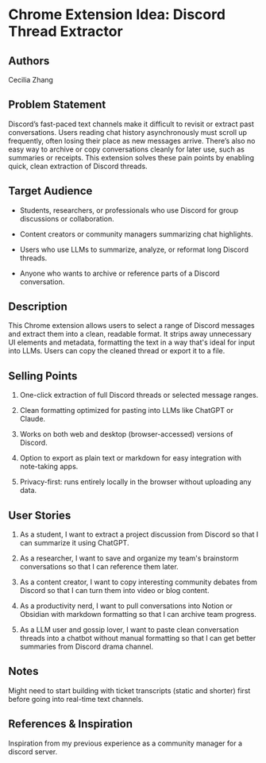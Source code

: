 # Chrome Extension Idea: Discord Thread Extractor

## Authors

Cecilia Zhang

## Problem Statement

Discord’s fast-paced text channels make it difficult to revisit or extract past conversations. Users reading chat history asynchronously must scroll up frequently, often losing their place as new messages arrive. There’s also no easy way to archive or copy conversations cleanly for later use, such as summaries or receipts. This extension solves these pain points by enabling quick, clean extraction of Discord threads.

## Target Audience

- Students, researchers, or professionals who use Discord for group discussions or collaboration.

- Content creators or community managers summarizing chat highlights.

- Users who use LLMs to summarize, analyze, or reformat long Discord threads.

- Anyone who wants to archive or reference parts of a Discord conversation.

## Description

This Chrome extension allows users to select a range of Discord messages and extract them into a clean, readable format. It strips away unnecessary UI elements and metadata, formatting the text in a way that's ideal for input into LLMs. Users can copy the cleaned thread or export it to a file.

## Selling Points

1. One-click extraction of full Discord threads or selected message ranges.

2. Clean formatting optimized for pasting into LLMs like ChatGPT or Claude.

3. Works on both web and desktop (browser-accessed) versions of Discord.

4. Option to export as plain text or markdown for easy integration with note-taking apps.

5. Privacy-first: runs entirely locally in the browser without uploading any data.

## User Stories

1. As a student, I want to extract a project discussion from Discord so that I can summarize it using ChatGPT.

2. As a researcher, I want to save and organize my team's brainstorm conversations so that I can reference them later.

3. As a content creator, I want to copy interesting community debates from Discord so that I can turn them into video or blog content.

4. As a productivity nerd, I want to pull conversations into Notion or Obsidian with markdown formatting so that I can archive team progress.

5. As a LLM user and gossip lover, I want to paste clean conversation threads into a chatbot without manual formatting so that I can get better summaries from Discord drama channel.

## Notes

Might need to start building with ticket transcripts (static and shorter) first before going into real-time text channels. 

## References & Inspiration

Inspiration from my previous experience as a community manager for a discord server. 